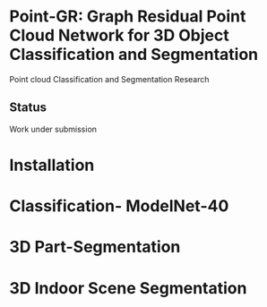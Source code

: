 # Point-GR: Graph Residual Point Cloud Network for 3D Object Classification and Segmentation
Point cloud Classification and Segmentation Research



## Status

Work under submission

# Installation
# Classification- ModelNet-40
# 3D Part-Segmentation
# 3D Indoor Scene Segmentation 


